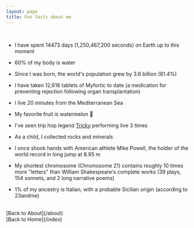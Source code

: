 ```yaml
---
layout: page
title: Fun facts about me
---
```


<br>

- I have spent 14473 days (1,250,467,200 seconds) on Earth up to this moment

- 60% of my body is water

- Since I was born, the world's population grew by 3.6 billion (81.4%)

- I have taken 12,616 tablets of Myfortic to date (a medication for preventing rejection following organ transplantation)

- I live 20 minutes from the Mediterranean Sea

- My favorite fruit is watermelon 🍉

- I've seen trip hop legend [Tricky](https://www.youtube.com/watch?v=kbSTA5aEYBo) performing live 3 times

- As a child, I collected rocks and minerals

- I once shook hands with American athlete Mike Powell, the holder of the world record in long jump at 8.95 m

- My shortest chromosome (Chromosome 21) contains roughly 10 times more "letters" than William Shakespeare's complete works (39 plays, 154 sonnets, and 2 long narrative poems)

- 1% of my ancestry is Italian, with a probable Sicilian origin (according to 23andme)

<br>
[Back to About](/about)
<br>
[Back to Home](/index)
